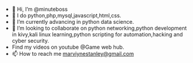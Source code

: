 - 👋 Hi, I’m @minuteboss
- 👀 I do python,php,mysql,javascript,html,css.
- 🌱 I’m currently advancing in python data science.
- 💞️ I’m looking to collaborate on python networking,python development in kivy,kali linux learning,python scripting for automation,hacking and cyber security.
- Find my videos on youtube @Game web hub.
- 📫 How to reach me marviynestanley@gmail.com

<!---
minuteboss/minuteboss is a ✨ special ✨ repository because its `README.md` (this file) appears on your GitHub profile.
You can click the Preview link to take a look at your changes.
--->
